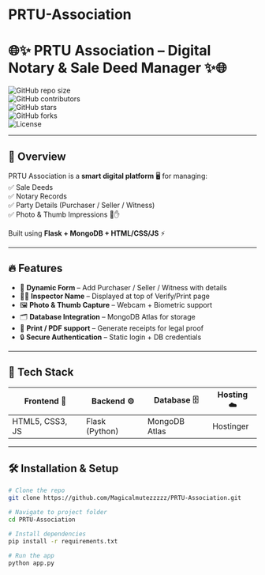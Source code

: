 # PRTU-Association
# 🌐✨ PRTU Association – Digital Notary & Sale Deed Manager ✨🌐  

![GitHub repo size](https://img.shields.io/github/repo-size/Magicalmutezzzzz/PRTU-Association?color=blue&logo=github)  
![GitHub contributors](https://img.shields.io/github/contributors/Magicalmutezzzzz/PRTU-Association?color=orange&logo=github)  
![GitHub stars](https://img.shields.io/github/stars/Magicalmutezzzzz/PRTU-Association?style=social)  
![GitHub forks](https://img.shields.io/github/forks/Magicalmutezzzzz/PRTU-Association?style=social)  
![License](https://img.shields.io/github/license/Magicalmutezzzzz/PRTU-Association?color=success)  

---

## 📝 Overview  
PRTU Association is a **smart digital platform** 🖥️ for managing:  
✅ Sale Deeds  
✅ Notary Records  
✅ Party Details (Purchaser / Seller / Witness)  
✅ Photo & Thumb Impressions 📸✋  

Built using **Flask + MongoDB + HTML/CSS/JS** ⚡  

---

## 🔥 Features  
- 📑 **Dynamic Form** – Add Purchaser / Seller / Witness with details  
- 👨‍⚖️ **Inspector Name** – Displayed at top of Verify/Print page  
- 🖼️ **Photo & Thumb Capture** – Webcam + Biometric support  
- 🗂️ **Database Integration** – MongoDB Atlas for storage  
- 📃 **Print / PDF support** – Generate receipts for legal proof  
- 🔒 **Secure Authentication** – Static login + DB credentials  

---

## 🚀 Tech Stack  
| Frontend 🎨 | Backend ⚙️ | Database 🗄️ | Hosting ☁️ |
|-------------|-------------|--------------|------------|
| HTML5, CSS3, JS | Flask (Python) | MongoDB Atlas | Hostinger |

---



## 🛠️ Installation & Setup  

```bash
# Clone the repo
git clone https://github.com/Magicalmutezzzzz/PRTU-Association.git

# Navigate to project folder
cd PRTU-Association

# Install dependencies
pip install -r requirements.txt

# Run the app
python app.py
